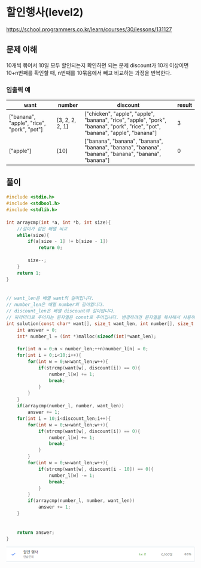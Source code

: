 # 할인행사(level2)

https://school.programmers.co.kr/learn/courses/30/lessons/131127

## 문제 이해

10개씩 묶어서 10일 모두 할인되는지 확인하면 되는 문제
discount가 10개 이상이면 10+n번째를 확인할 때, n번째를 10묶음에서 빼고 비교하는 과정을 반복한다.

### 입출력 예

|want	|number	|discount	|result|
|---|---|---|---|
|["banana", "apple", "rice", "pork", "pot"]	|[3, 2, 2, 2, 1]	|["chicken", "apple", "apple", "banana", "rice", "apple", "pork", "banana", "pork", "rice", "pot", "banana", "apple", "banana"]	|3|
|["apple"]	|[10]	|["banana", "banana", "banana", "banana", "banana", "banana", "banana", "banana", "banana", "banana"]	|0|

## 풀이

```c
#include <stdio.h>
#include <stdbool.h>
#include <stdlib.h>

int arraycmp(int *a, int *b, int size){
    //길이가 같은 배열 비교
    while(size){
        if(a[size - 1] != b[size - 1])
            return 0;

        size--;
    }
    return 1;
}


// want_len은 배열 want의 길이입니다.
// number_len은 배열 number의 길이입니다.
// discount_len은 배열 discount의 길이입니다.
// 파라미터로 주어지는 문자열은 const로 주어집니다. 변경하려면 문자열을 복사해서 사용하세요.
int solution(const char* want[], size_t want_len, int number[], size_t number_len, const char* discount[], size_t discount_len) {
    int answer = 0;
    int* number_l = (int *)malloc(sizeof(int)*want_len);

    for(int n = 0;n < number_len;++n)number_l[n] = 0;
    for(int i = 0;i<10;i++){
        for(int w = 0;w<want_len;w++){
            if(strcmp(want[w], discount[i]) == 0){
                number_l[w] += 1;
                break;
            }
        }
    }
    if(arraycmp(number_l, number, want_len))
        answer += 1;
    for(int i = 10;i<discount_len;i++){
        for(int w = 0;w<want_len;w++){
            if(strcmp(want[w], discount[i]) == 0){
                number_l[w] += 1;
                break;
            }
        }
        for(int w = 0;w<want_len;w++){
            if(strcmp(want[w], discount[i - 10]) == 0){
                number_l[w] -= 1;
                break;
            }
        }
        if(arraycmp(number_l, number, want_len))
            answer += 1;
    }


    return answer;
}
```
![img.png](할인행사_c.png)